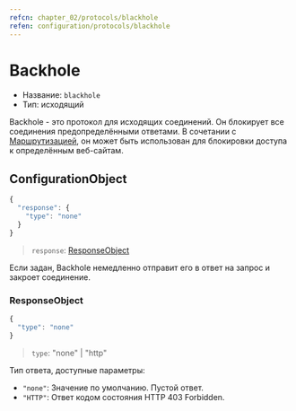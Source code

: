 ```yaml
---
refcn: chapter_02/protocols/blackhole
refen: configuration/protocols/blackhole
---
```


# Backhole

* Название: `blackhole`
* Тип: исходящий

Backhole - это протокол для исходящих соединений. Он блокирует все соединения предопределёнными ответами. В сочетании с [Маршрутизацией](../routing.md), он может быть использован для блокировки доступа к определённым веб-сайтам.

## ConfigurationObject

```javascript
{
  "response": {
    "type": "none"
  }
}
```

> `response`: [ResponseObject](#responseobject)

Если задан, Backhole немедленно отправит его в ответ на запрос и закроет соединение.

### ResponseObject

```javascript
{
  "type": "none"
}
```

> `type`: "none" | "http"

Тип ответа, доступные параметры:

* `"none"`: Значение по умолчанию. Пустой ответ.
* ` "HTTP" `: Ответ кодом состояния HTTP 403 Forbidden.